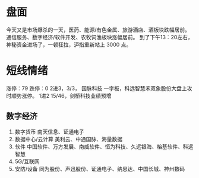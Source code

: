 # 盘面
今天又是市场爆杀的一天，医药、能源/有色金属、旅游酒店、酒板块跌幅居前。
通信服务、数字经济/软件开发、农牧饲渔板块涨幅居前。
到了下午13：20左右，神秘资金进场了，一顿狂拉，沪指重新站上 3000 点。

# 短线情绪
涨停：79  跌停：0
2进3，3/3， 国脉科技 一字板，科远智慧禾双象股份大盘上攻时顺势涨停。
1进2   15/46，剑桥科技业绩预增

## 数字经济
1. 数字货币   南天信息、证通电子
2. 数据中心/云计算  美利云、中通国脉、海量数据
3. 软件  中国软件、万方发展、南威软件、恒为科技、久远银海、榕基软件、科远智慧
4. 5G/互联网
5. 安防/设备  同为股份、声迅股份、证通电子、纳思达、中国长城、神州数码
